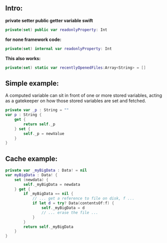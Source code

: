 ## Intro:

**private setter public getter variable swift**

```swift
private(set) public var readonlyProperty: Int
```

**for none framework code:**
```swift
private(set) internal var readonlyProperty: Int
```

**This also works:**

```swift
private(set) static var recentlyOpenedFiles:Array<String> = []
```


## Simple example: 
A computed variable can sit in front of one or more stored variables, acting as a gatekeeper on how those stored variables are set and fetched.

```swift
private var _p : String = ""
var p : String {
    get {
        return self._p
	} set {
        self._p = newValue
    }
}
```

## Cache example:

```swift
private var _myBigData : Data! = nil
var myBigData : Data! {
    set (newdata) {
        self._myBigData = newdata
    } get {
        if _myBigData == nil {
            // ... get a reference to file on disk, f ...
            if let d = try? Data(contentsOf:f) {
                self._myBigData = d
                // ... erase the file ...
            }
        }
        return self._myBigData
    }
}
```